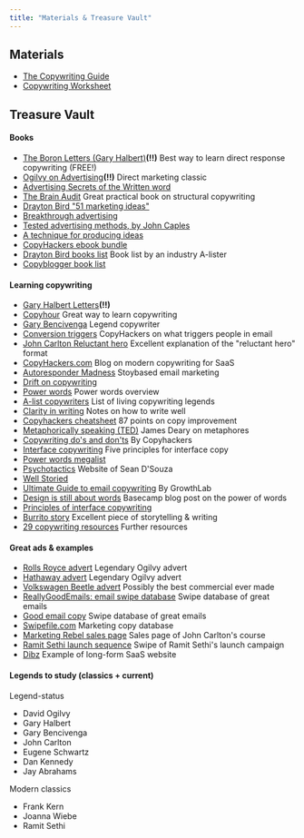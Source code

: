 ```yaml
---
title: "Materials & Treasure Vault"
---
```


## Materials
-  [The Copywriting Guide](https://drive.google.com/open?id=1ktBuk0Sr-SrgU67QRe_MrXW53HqUahWD)
-  [Copywriting Worksheet](https://drive.google.com/open?id=18HDWe031TkKklmGWqBvhpAgLxJe8FFQ4VwI9kkAiRYs)


## Treasure Vault

#### Books

- [The Boron Letters (Gary Halbert)](http://www.thegaryhalbertletter.com/Boron/BoronLetterCh1.htm)**(!!)** Best way to learn direct response copywriting (FREE!)
- [Ogilvy on Advertising](https://www.amazon.com/Ogilvy-Advertising-David/dp/039472903X/ref=pd_bxgy_14_img_2?_encoding=UTF8&psc=1&refRID=KKP3YKY980SCDMYDJ7XM)**(!!)** Direct marketing classic
- [Advertising Secrets of the Written word](https://www.amazon.com/Advertising-Secrets-Written-Word-Entrepreneurs/dp/1891686003)
- [The Brain Audit]() Great practical book on structural copywriting
- [Drayton Bird "51 marketing ideas"](http://www.draytonbird.net/helpful_ideas_book_2011.pdf)
- [Breakthrough advertising](https://www.amazon.com/Breakthrough-Advertising-Eugene-M-Schwartz/dp/0887232981)
- [Tested advertising methods, by John Caples](https://www.amazon.com/Advertising-Methods-Prentice-Business-Classics/dp/0130957011)
- [A technique for producing ideas](https://www.amazon.co.uk/gp/product/0071410945)
- [CopyHackers ebook bundle](https://copyhackers.com/product/copy-hackers-bundle-ebooks/)
- [Drayton Bird books list](https://draytonbird.com/best-marketing-books/) Book list by an industry A-lister
- [Copyblogger book list](https://www.copyblogger.com/classic-copywriting-books/?utm_source=feedblitz-cb-free&utm_medium=email&utm_campaign=Copyblogger%20Free%20Access%20and%20Blog%20Updates&utm_content=10%20Classic%20Copywriting%20Books%20for%20Results-Driven%20Content%20Marketers)


#### Learning copywriting
- [Gary Halbert Letters](http://www.thegaryhalbertletter.com/Newletter-archives-protected/newsletters/2006/the_700_million_dollar_man.htm)**(!!)**
- [Copyhour](copyhour.com) Great way to learn copywriting
- [Gary Bencivenga](http://marketingbullets.com/) Legend copywriter
- [Conversion triggers](https://copyhackers.com/2017/08/conversion-triggers-email-campaign/) CopyHackers on what triggers people in email
- [John Carlton Reluctant hero](http://pi4mm.com/28-pros-guide-to-becoming-more-interesting-formula-included/#more-992) Excellent explanation of the "reluctant hero" format
- [CopyHackers.com](https://copyhackers.com) Blog on modern copywriting for SaaS
- [Autoresponder Madness](https://autorespondermadness.com/) Stoybased email marketing
- [Drift on copywriting](https://www.drift.com/blog/what-i-learned-about-writing-copy/)
- [Power words](https://hypnosistrainingacademy.com/3-surefire-power-words-to-gain-power-and-influence-people-fast/) Power words overview
- [A-list copywriters](http://www.josephbushnell.com/greatest-copywriters-copywriting-resources/) List of living copywriting legends
- [Clarity in writing](https://www.awai.com/2007/12/clarity-of-your-writing/) Notes on how to write well
- [Copyhackers cheatsheet](http://copyhackers.com/downloads/worksheets/The-Copy-Hackers-87-Point-Sales-Page-Checklist.pdf) 87 points on copy improvement
- [Metaphorically speaking (TED)](https://www.ted.com/talks/james_geary_metaphorically_speaking) James Deary on metaphores
- [Copywriting do's and don'ts](https://copyhackers.com/2012/06/101-copywriting-dos-and-donts/) By Copyhackers
- [Interface copywriting](https://library.gv.com/five-principles-for-great-interface-copywriting-ff01af70e75a) Five principles for interface copy
- [Power words megalist](https://smartblogger.com/power-words/)
- [Psychotactics](https://www.psychotactics.com/) Website of Sean D'Souza
- [Well Storied ](https://www.well-storied.com/)
- [Ultimate Guide to email copywriting](https://s3.amazonaws.com/iwt-website/BonusReports/growthlab-ultimate-guide-to-email-copywriting.pdf) By GrowthLab
- [Design is still about words](https://signalvnoise.com/posts/3404-reminder-design-is-still-about-words) Basecamp blog post on the power of words
- [Principles of interface copywriting](https://library.gv.com/five-principles-for-great-interface-copywriting-ff01af70e75a)
- [Burrito story](https://medium.com/@luckyshirt/dear-guy-who-just-made-my-burrito-fd08c0babb57) Excellent piece of storytelling & writing
- [29 copywriting resources](https://writtent.com/blog/29-killer-resources-learn-copywriting/) Further resources


#### Great ads & examples
- [Rolls Royce advert](http://swiped.co/file/rolls-royce-ad-by-david-ogilvy/) Legendary Ogilvy advert
- [Hathaway advert](http://swiped.co/file/man-hathaway-shirt-ad-david-ogilvy/) Legendary Ogilvy advert
- [Volkswagen Beetle advert](https://www.youtube.com/watch?v=ABcckOTVqao) Possibly the best commercial ever made
- [ReallyGoodEmails: email swipe database](https://reallygoodemails.com/) Swipe database of great emails
- [Good email copy](https://www.goodemailcopy.com) Swipe database of great emails
- [Swipefile.com](https://swipefile.com) Marketing copy database
- [Marketing Rebel sales page](https://marketingrebel.com/kick-ass-copywriting-secrets-of-a-marketing-rebel/) Sales page of John Carlton's course
- [Ramit Sethi launch sequence](https://www.copygrad.com/2014/05/09/the-17000-word-beast-ramit-sethi-created-to-launch-his-new-course/) Swipe of Ramit Sethi's launch campaign
- [Dibz](https://dibz.me) Example of long-form SaaS website 


#### Legends to study (classics + current)

Legend-status
- David Ogilvy
- Gary Halbert
- Gary Bencivenga
- John Carlton
- Eugene Schwartz
- Dan Kennedy
- Jay Abrahams

Modern classics
- Frank Kern
- Joanna Wiebe
- Ramit Sethi